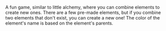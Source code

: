 A fun game, similar to little alchemy, where you can combine elements to create new ones. There are a few pre-made elements, but if you combine two elements that don't exist, you can create a new one! 
The color of the element's name is based on the element's parents.